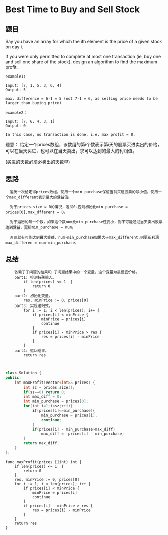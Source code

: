 # Best Time to Buy and Sell Stock

## 题目

Say you have an array for which the ith element is the price of a given stock on day i.

If you were only permitted to complete at most one transaction (ie, buy one and sell one share of the stock), design an algorithm to find the maximum profit.

```
example1:

Input: [7, 1, 5, 3, 6, 4]
Output: 5

max. difference = 6-1 = 5 (not 7-1 = 6, as selling price needs to be larger than buying price)

example2：

Input: [7, 6, 4, 3, 1]
Output: 0

In this case, no transaction is done, i.e. max profit = 0.

```
题意：
  给定一个prices数组，该数组的第i个数表示第i天的股票买进卖出的价格，可以在当天买进，也可以在当天卖出，求可以达到的最大的利润值。
  
  (买进的天数必须必卖出的天数早)

## 思路

```
  遍历一次给定得prices数组，使用一个min_purchase保留当前买进股票的最小值，使用一个max_different表示最大的受益值。
  
  对于prices.size = 0的情况，返回0.否则初始化min_purchase = prices[0],max_dfferent = 0。
  
  对于遍历的每一个数，如果这个数num比min_purchase还要小，则不可能通过当天卖出股票达到受益，更新min_purchase = num。
  
  否则就有可能达到最大受益，num-min_purchase如果大于max_different,则更新利润max_differen = num-min_purchase。
```

## 总结

```
    依赖于子问题的结果和 子问题结果中的一个变量，这个变量为最便宜价格。
	part1: 检测特殊输入。
    	if len(prices) <= 1  {
        	return 0
    	}
    part2: 初始化变量。
    	res, minPrice := 0, prices[0]
    part3: 实现递归式。
    	for i := 1; i < len(prices); i++ {
    	    if prices[i] < minPrice {
    	        minPrice = prices[i]
    	        continue
    	    }
    	    if prices[i] - minPrice > res {
    	        res = prices[i] - minPrice
    	    }
    	}
    part4: 返回结果。
    	return res
```


##

```cpp

class Solution {
public:
    int maxProfit(vector<int>& prices) {
        int sz = prices.size();
        if(sz==0) return 0;
        int max_diff = 0;
        int min_purchase = prices[0];
        for(int i=1;i<sz;++i){
            if(prices[i]<=min_purchase){
                min_purchase = prices[i];
                continue;
            }
            if(prices[i] - min_purchase>max_diff) 
                max_diff =  prices[i] - min_purchase;
        }
        return max_diff;
    }
};

```

```golang
func maxProfit(prices []int) int {
    if len(prices) <= 1  {
        return 0
    }
    res, minPrice := 0, prices[0]
    for i := 1; i < len(prices); i++ {
        if prices[i] < minPrice {
            minPrice = prices[i]
            continue
        }
        if prices[i] - minPrice > res {
            res = prices[i] - minPrice
        }
    }
    return res
}
```
